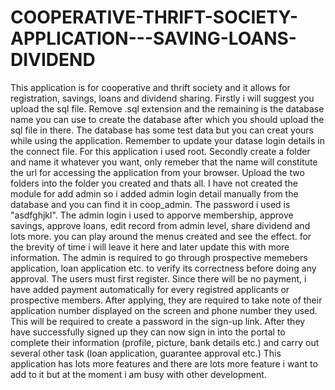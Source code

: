 # COOPERATIVE-THRIFT-SOCIETY-APPLICATION---SAVING-LOANS-DIVIDEND
This application is for cooperative and thrift society and it allows for registration, savings, loans and dividend sharing.
Firstly i will suggest you upload the sql file. Remove .sql extension and the remaining is the database name you can use to create the database after which you should upload the sql file in there. The database has some test data but you can creat yours while using the application.
Remember to update your datase login details in the connect file. For this application i used root.
Secondly create a folder and name it whatever you want, only remeber that the name will constitute the url for accessing the application from your browser. Upload the two folders into the folder you created and thats all.
I have not created the module for add admin so i added admin login detail manually from the database and you can find it in coop_admin. The password i used is "asdfghjkl". 
The admin login i used to apporve membership, approve savings, approve loans, edit record from admin level, share dividend and lots more. you can play around the menus created and see the effect. for the brevity of time i will leave it here and later update this with more information.
The admin is required to go through prospective memebers application, loan application etc. to verify its correctness before doing any approval.
The users must first register. Since there will be no payment, i have added payment automatically for every registred applicants or prospective members.
After applying, they are required to take note of their application number displayed on the screen and phone number they used. This will be required to create a password in the sign-up link.
After they have successfully signed up they can now sign in into the portal to complete their information (profile, picture, bank details etc.)  and carry out several other task (loan application, guarantee approval etc.)
This application has lots more features and there are lots more feature i want to add to it but at the moment i am busy with other development.
